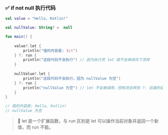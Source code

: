 ### ✅ if not null 执行代码

```kotlin
val value = "Hello, Kotlin!"

val nullValue: String? =  null

fun main() {
    
    value?.let {
        println("值的内容是: $it")
    } ?: run {
        println("这段代码不会执行") // 因为执行完 let 就不会继续向下流转
    }
    
    nullValue?.let {
        println("这段代码不会执行，因为 nullValue 为空")
    } ?: run {
        println("nullValue 为空") // let 不会被调用，控制流会转到 ?: 后面的部分
    }
}

// 值的内容是: Hello, Kotlin!
// nullValue 为空
```

> 🤔 let 是一个扩展函数，与 run 区别是 let 可以操作当前对象并返回一个新值，而 run 不能。


